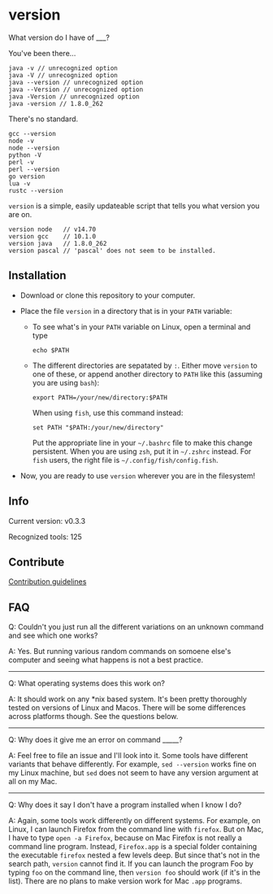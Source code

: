 # version
What version do I have of ___?

You've been there...

```
java -v // unrecognized option
java -V // unrecognized option
java --version // unrecognized option
java --Version // unrecognized option
java -Version // unrecognized option
java -version // 1.8.0_262
```

There's no standard.

```
gcc --version
node -v
node --version
python -V
perl -v
perl --version
go version
lua -v
rustc --version
```

`version` is a simple, easily updateable script that tells you what version you are on.

```
version node   // v14.70
version gcc    // 10.1.0
version java   // 1.8.0_262
version pascal // 'pascal' does not seem to be installed.
```
## Installation

- Download or clone this repository to your computer.
- Place the file `version` in a directory that is in your `PATH` variable:

    - To see what's in your `PATH` variable on Linux, open a terminal and type

        ```
        echo $PATH
        ```

    - The different directories are sepatated by `:`. Either move `version` to one of these, or append another directory to `PATH` like this (assuming you are using `bash`):

        ```
        export PATH=/your/new/directory:$PATH
        ```

        When using `fish`, use this command instead:

        ```
        set PATH "$PATH:/your/new/directory"
        ```

        Put the appropriate line in your `~/.bashrc` file to make this change persistent.
        When you are using `zsh`, put it in `~/.zshrc` instead.
        For `fish` users, the right file is `~/.config/fish/config.fish`.

- Now, you are ready to use `version` wherever you are in the filesystem!

## Info
Current version: v0.3.3

Recognized tools: 125

## Contribute

[Contribution guidelines](CONTRIBUTING.md)

## FAQ

Q: Couldn't you just run all the different variations on an unknown command and see which one works?

A: Yes. But running various random commands on somoene else's computer and seeing what happens is not a best practice.

---

Q: What operating systems does this work on?

A: It should work on any \*nix based system. It's been pretty thoroughly tested on versions of Linux and Macos. There will be some differences across platforms though. See the questions below.

---

Q: Why does it give me an error on command _____?

A: Feel free to file an issue and I'll look into it. Some tools have different variants that behave differently. For example, `sed --version` works fine on my Linux machine, but `sed` does not seem to have any version argument at all on my Mac.

---

Q: Why does it say I don't have a program installed when I know I do?

A: Again, some tools work differently on different systems. For example, on Linux, I can launch Firefox from the command line with `firefox`. But on Mac, I have to type `open -a Firefox`, because on Mac Firefox is not really a command line program. Instead, `Firefox.app` is a special folder containing the executable `firefox` nested a few levels deep. But since that's not in the search path, `version` cannot find it. If you can launch the program Foo by typing `foo` on the command line, then `version foo` should work (if it's in the list). There are no plans to make version work for Mac `.app` programs.
